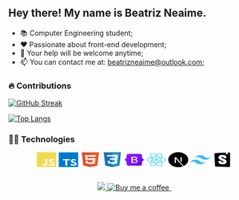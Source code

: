 ## Hey there! My name is Beatriz Neaime.

- 📚 Computer Engineering student;
- ❤️ Passionate about front-end development;
- 🤗 Your help will be welcome anytime;
- 📫 You can contact me at: beatrizneaime@outlook.com;

### :fire: Contributions

  [![GitHub Streak](http://github-readme-streak-stats.herokuapp.com?user=BeatrizNeaime&theme=tokyonight&background=000000)](https://git.io/streak-stats)
  
  [![Top Langs](https://github-readme-stats.vercel.app/api/top-langs/?username=BeatrizNeaime&layout=compact&theme=tokyonight)](https://github.com/anuraghazra/github-readme-stats)
  
  ### 👩‍💻 Technologies

  <div align="center">
    <img align="center" height="30" width="40" src="https://raw.githubusercontent.com/devicons/devicon/master/icons/javascript/javascript-plain.svg">
    <img align="center" height="30" width="40" src="https://github.com/devicons/devicon/blob/master/icons/typescript/typescript-plain.svg">  
    <img align="center" height="30" width="40" src="https://raw.githubusercontent.com/devicons/devicon/master/icons/html5/html5-original.svg">
    <img align="center" height="30" width="40" src="https://raw.githubusercontent.com/devicons/devicon/master/icons/css3/css3-original.svg">
    <img align="center" height="30" width="40" src="https://raw.githubusercontent.com/devicons/devicon/master/icons/bootstrap/bootstrap-original.svg">
    <img align="center" height="30" width="40" src="https://raw.githubusercontent.com/devicons/devicon/master/icons/react/react-original.svg">
    <img align="center" height="30" width="40" src="https://github.com/devicons/devicon/blob/master/icons/nextjs/nextjs-original.svg">
    <img align="center" height="30" width="40" src="https://github.com/devicons/devicon/blob/master/icons/tailwindcss/tailwindcss-plain.svg">
    <img align="center" height="30" width="40" src="https://github.com/devicons/devicon/blob/master/icons/storybook/storybook-plain.svg">
  </div>

##
<div id="badges" align="center" >
  <a href="https://www.linkedin.com/in/beatriz-neaime-1564b51b1/" target="_blank" >
    <img src="https://img.shields.io/badge/LinkedIn-blue?style=for-the-badge&logo=linkedin&logoColor=white"/>
  </a>
  <a href="https://www.buymeacoffee.com/beatrizneaime" target="_blank">
    <img src="https://helloimjessa.files.wordpress.com/2021/06/bmc-button.png" height="30px" alt="Buy me a coffee"/>
  </a>
  <img src="https://komarev.com/ghpvc/?username=BeatrizNeaime&style=flat-square&color=blueviolet" alt=""/>
</div>
